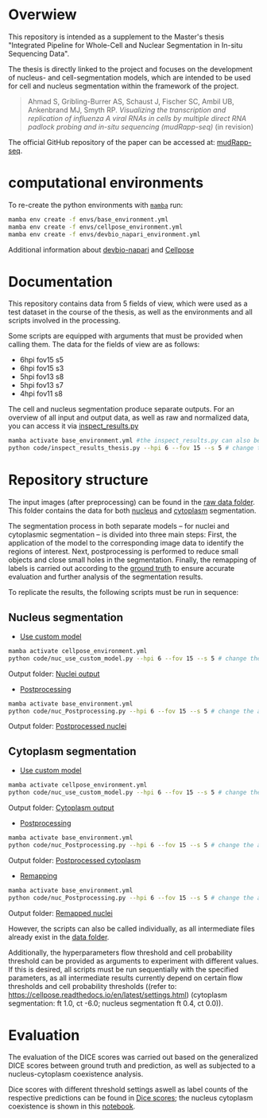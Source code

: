 # Overwiew

This repository is intended as a supplement to the Master's thesis "Integrated Pipeline for Whole-Cell and Nuclear Segmentation in In-situ Sequencing Data". 

The thesis is directly linked to the project and focuses on the development of nucleus- and cell-segmentation models, which are intended to be used for cell and nucleus segmentation within the framework of the project.
> Ahmad S, Gribling-Burrer AS, Schaust J, Fischer SC, Ambil UB, Ankenbrand MJ, Smyth RP.
> *Visualizing the transcription and replication of influenza A viral RNAs in cells by multiple direct RNA padlock probing and in-situ sequencing (mudRapp-seq)*
> (in revision)

The official GitHub repository of the paper can be accessed at: [mudRapp-seq](https://github.com/BioMeDS/mudRapp-seq/tree/main).

# computational environments

To re-create the python environments with [`mamba`](https://github.com/mamba-org/mamba) run:

```bash
mamba env create -f envs/base_environment.yml 
mamba env create -f envs/cellpose_environment.yml 
mamba env create -f envs/devbio_napari_environment.yml 
```

Additional information about [devbio-napari](https://github.com/haesleinhuepf/devbio-napari) and [Cellpose](https://github.com/MouseLand/cellpose)

# Documentation

This repository contains data from 5 fields of view, which were used as a test dataset in the course of the thesis, as well as the environments and all scripts involved in the processing.

Some scripts are equipped with arguments that must be provided when calling them. The data for the fields of view are as follows:

- 6hpi fov15 s5
- 6hpi fov15 s3
- 5hpi fov13 s8
- 5hpi fov13 s7
- 4hpi fov11 s8

The cell and nucleus segmentation produce separate outputs. For an overview of all input and output data, as well as raw and normalized data, you can access it via [inspect_results.py](https://github.com/JoelSchaust/ISS-segmentation-pipeline/blob/main/code/inspect_results_thesis.py)

```bash
mamba activate base_environment.yml #the inspect_results.py can also be used with the devbio-napari.yml
python code/inspect_results_thesis.py --hpi 6 --fov 15 --s 5 # change the arguments in order to call different fovs
```

# Repository structure

The input images (after preprocessing) can be found in the [raw data folder](https://github.com/JoelSchaust/ISS-segmentation-pipeline/tree/main/data/raw). 
This folder contains the data for both [nucleus](https://github.com/JoelSchaust/ISS-segmentation-pipeline/tree/main/data/raw/input_images_nuc) and [cytoplasm](https://github.com/JoelSchaust/ISS-segmentation-pipeline/tree/main/data/raw/input_images_cyto) segmentation.

The segmentation process in both separate models – for nuclei and cytoplasmic segmentation – is divided into three main steps: First, the application of the model to the corresponding image data to identify the regions of interest. Next, postprocessing is performed to reduce small objects and close small holes in the segmentation. Finally, the remapping of labels is carried out according to the [ground truth](https://github.com/JoelSchaust/ISS-segmentation-pipeline/tree/main/data/processed/ground_truth_nuc) to ensure accurate evaluation and further analysis of the segmentation results.

To replicate the results, the following scripts must be run in sequence:

## Nucleus segmentation
- [Use custom model](https://github.com/JoelSchaust/ISS-segmentation-pipeline/tree/main/code/nuc_segmentation/nuc_use_custom_model.py)
```bash
mamba activate cellpose_environment.yml 
python code/nuc_use_custom_model.py --hpi 6 --fov 15 --s 5 # change the arguments in order to call different fovs
```
Output folder: [Nuclei output](https://github.com/JoelSchaust/ISS-segmentation-pipeline/tree/main/data/processed/output_images_nuc)

- [Postprocessing](https://github.com/JoelSchaust/ISS-segmentation-pipeline/tree/main/code/nuc_segmentation/nuc_Postprocessing.py)
```bash
mamba activate base_environment.yml 
python code/nuc_Postprocessing.py --hpi 6 --fov 15 --s 5 # change the arguments in order to call different fovs
```
Output folder: [Postprocessed nuclei](https://github.com/JoelSchaust/ISS-segmentation-pipeline/tree/main/data/processed/postprocessed_images_nuc)

## Cytoplasm segmentation
- [Use custom model](https://github.com/JoelSchaust/ISS-segmentation-pipeline/tree/main/code/cyto_segmentation/use_custom_model_cytoplasm.py)
```bash
mamba activate cellpose_environment.yml 
python code/nuc_use_custom_model.py --hpi 6 --fov 15 --s 5 # change the arguments in order to call different fovs
```
Output folder: [Cytoplasm output](https://github.com/JoelSchaust/ISS-segmentation-pipeline/tree/main/data/processed/output_images_cyto)

- [Postprocessing](https://github.com/JoelSchaust/ISS-segmentation-pipeline/tree/main/code/cyto_segmentation/Postprocessing_cytoplasm.py)
```bash
mamba activate base_environment.yml 
python code/nuc_Postprocessing.py --hpi 6 --fov 15 --s 5 # change the arguments in order to call different fovs
```
Output folder: [Postprocessed cytoplasm](https://github.com/JoelSchaust/ISS-segmentation-pipeline/tree/main/data/processed/postprocessed_images_cyto)

- [Remapping](https://github.com/JoelSchaust/ISS-segmentation-pipeline/tree/main/code/cyto_segmentation/remapping_cytoplasm.py)
```bash
mamba activate base_environment.yml 
python code/nuc_Postprocessing.py --hpi 6 --fov 15 --s 5 # change the arguments in order to call different fovs
```
Output folder: [Remapped nuclei](https://github.com/JoelSchaust/ISS-segmentation-pipeline/tree/main/data/processed/remapped_images_cyto)

However, the scripts can also be called individually, as all intermediate files already exist in the [data folder](https://github.com/JoelSchaust/ISS-segmentation-pipeline/tree/main/data).

Additionally, the hyperparameters flow threshold and cell probability threshold can be provided as arguments to experiment with different values. If this is desired, all scripts must be run sequentially with the specified parameters, as all intermediate results currently depend on certain flow thresholds and cell probability thresholds ((refer to: https://cellpose.readthedocs.io/en/latest/settings.html) (cytoplasm segmentation: ft 1.0, ct -6.0; nucleus segmentation ft 0.4, ct 0.0)).

# Evaluation 

The evaluation of the DICE scores was carried out based on the generalized DICE scores between ground truth and prediction, as well as subjected to a nucleus-cytoplasm coexistence analysis.

Dice scores with different threshold settings aswell as label counts of the respective predictions can be found in [Dice scores](https://github.com/JoelSchaust/ISS-segmentation-pipeline/blob/main/docs/Hyperparameter%20heatmaps.html); the nucleus cytoplasm coexistence is shown in this [notebook](https://github.com/JoelSchaust/ISS-segmentation-pipeline/blob/main/docs/nuc_cyto_coexistence.html).















